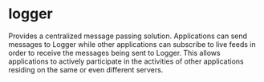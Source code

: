 # logger
Provides a centralized message passing solution. Applications can send messages to Logger while other applications can subscribe to live feeds in order to receive the messages being sent to Logger. This allows applications to actively participate in the activities of other applications residing on the same or even different servers.
